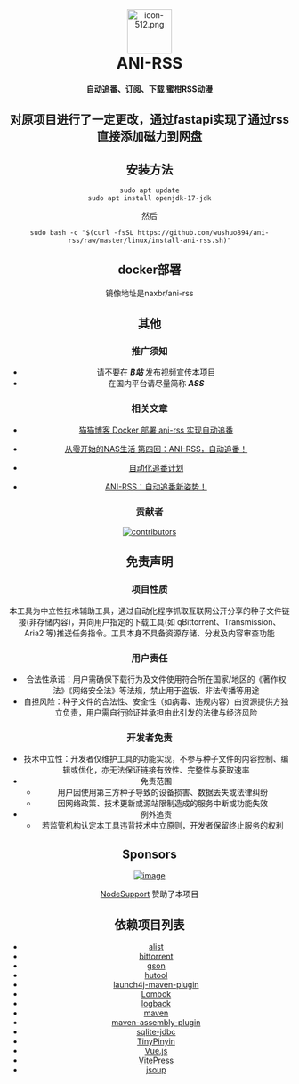 <div align="center">
<img alt="icon-512.png" height="80" src="ui/public/icon-512.png"/>
<h1 align="center" style="margin-top: 0">ANI-RSS</h1>
<p align="center">
<strong>自动追番、订阅、下载 蜜柑RSS动漫</strong>
</p>

## 对原项目进行了一定更改，通过fastapi实现了通过rss直接添加磁力到网盘
## 安装方法
```
sudo apt update
sudo apt install openjdk-17-jdk
```
然后
```
sudo bash -c "$(curl -fsSL https://github.com/wushuo894/ani-rss/raw/master/linux/install-ani-rss.sh)"
```
## docker部署
镜像地址是naxbr/ani-rss

## 其他

### 推广须知

- 请不要在 ***B站*** 发布视频宣传本项目
- 在国内平台请尽量简称 ***ASS***

### 相关文章

- [猫猫博客 Docker 部署 ani-rss 实现自动追番](https://catcat.blog/docker-ani-rss.html)

- [从零开始的NAS生活 第四回：ANI-RSS，自动追番！](https://www.wtsss.fun/archives/qhaQ3M7v)

- [自动化追番计划](http://jinghuashang.cn/posts/8f622332.html)

- [ANI-RSS：自动追番新姿势！](https://www.himiku.com/archives/ani-rss.html)

### 贡献者

<a href="https://github.com/wushuo894/ani-rss/graphs/contributors">
  <img src="https://contrib.rocks/image?repo=wushuo894/ani-rss" alt="contributors" />
</a>



## 免责声明

### 项目性质

本工具为中立性技术辅助工具，通过自动化程序抓取互联网公开分享的种子文件链接(非存储内容)，并向用户指定的下载工具(如
qBittorrent、Transmission、Aria2 等)推送任务指令。工具本身不具备资源存储、分发及内容审查功能

### 用户责任

- 合法性承诺：用户需确保下载行为及文件使用符合所在国家/地区的《著作权法》《网络安全法》等法规，禁止用于盗版、非法传播等用途
- 自担风险：种子文件的合法性、安全性（如病毒、违规内容）由资源提供方独立负责，用户需自行验证并承担由此引发的法律与经济风险

### 开发者免责

- 技术中立性：开发者仅维护工具的功能实现，不参与种子文件的内容控制、编辑或优化，亦无法保证链接有效性、完整性与获取速率
- 免责范围
    - 用户因使用第三方种子导致的设备损害、数据丢失或法律纠纷
    - 因网络政策、技术更新或源站限制造成的服务中断或功能失效
- 例外追责
    - 若监管机构认定本工具违背技术中立原则，开发者保留终止服务的权利

## Sponsors

[![image](https://github.com/wushuo894/ani-rss-docs/raw/master/docs/image/support.nodeget.com_page_promotion_id%3D88.webp)](https://yxvm.com/)

[NodeSupport](https://github.com/NodeSeekDev/NodeSupport) 赞助了本项目

## 依赖项目列表

- [alist](https://github.com/AlistGo/alist)
- [bittorrent](https://www.eclipse.org/)
- [gson](https://github.com/google/gson)
- [hutool](https://hutool.cn/)
- [launch4j-maven-plugin](https://github.com/orphan-oss/launch4j-maven-plugin)
- [Lombok](https://github.com/projectlombok/lombok)
- [logback](https://github.com/qos-ch/logback)
- [maven](https://github.com/apache/maven)
- [maven-assembly-plugin](https://github.com/apache/maven-assembly-plugin)
- [sqlite-jdbc](https://github.com/xerial/sqlite-jdbc)
- [TinyPinyin](https://github.com/promeG/TinyPinyin)
- [Vue.js](https://cn.vuejs.org/)
- [VitePress](https://vitepress.dev/zh/)
- [jsoup](https://github.com/jhy/jsoup)

